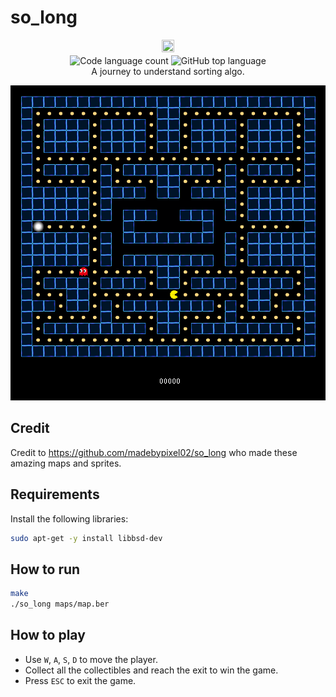 # so_long

<p align="center" style="margin-bottom: 2px;">
	<img align="center" src="https://github.com/LeeSinLiang/Push-Swap/assets/38833175/1461c864-4565-4f04-a8ff-5dd7be8e444b" width=20% height=20% />
</p>
<p align="center" style="margin-top:0px;">
	<img alt="Code language count" src="https://img.shields.io/github/languages/count/gabref/so_long?color=blue&style=flat-square" />
	<img alt="GitHub top language" src="https://img.shields.io/github/languages/top/gabref/so_long?color=green&style=flat-square" />
	<br/>
  	A journey to understand sorting algo.
</p>

![image](./assets/solong.png)

## Credit
Credit to https://github.com/madebypixel02/so_long who made these amazing maps and sprites.

## Requirements

Install the following libraries:

```bash
sudo apt-get -y install libbsd-dev
```

## How to run

```bash
make
./so_long maps/map.ber
```

## How to play

- Use `W`, `A`, `S`, `D` to move the player.
- Collect all the collectibles and reach the exit to win the game.
- Press `ESC` to exit the game.
